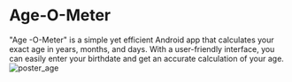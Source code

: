 # Age-O-Meter
"Age -O-Meter" is a simple yet efficient Android app that calculates your exact age in years, months, and days. With a user-friendly interface, you can easily enter your birthdate and get an accurate calculation of your age. 
![poster_age](https://user-images.githubusercontent.com/52303673/217341899-87b494ba-b8ae-4201-b6fa-ed93b3af6ea5.png)
